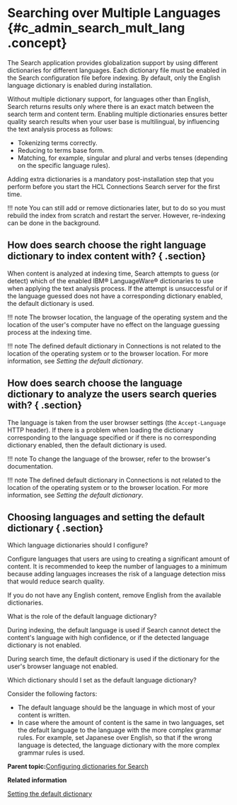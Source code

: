# Searching over Multiple Languages {#c_admin_search_mult_lang .concept}

The Search application provides globalization support by using different dictionaries for different languages. Each dictionary file must be enabled in the Search configuration file before indexing. By default, only the English language dictionary is enabled during installation.

Without multiple dictionary support, for languages other than English, Search returns results only where there is an exact match between the search term and content term. Enabling multiple dictionaries ensures better quality search results when your user base is multilingual, by influencing the text analysis process as follows:

-   Tokenizing terms correctly.
-   Reducing to terms base form.
-   Matching, for example, singular and plural and verbs tenses \(depending on the specific language rules\).

Adding extra dictionaries is a mandatory post-installation step that you perform before you start the HCL Connections Search server for the first time.

!!! note
    You can still add or remove dictionaries later, but to do so you must rebuild the index from scratch and restart the server. However, re-indexing can be done in the background.

## How does search choose the right language dictionary to index content with? { .section}

When content is analyzed at indexing time, Search attempts to guess \(or detect\) which of the enabled IBM® LanguageWare® dictionaries to use when applying the text analysis process. If the attempt is unsuccessful or if the language guessed does not have a corresponding dictionary enabled, the default dictionary is used.

!!! note
    The browser location, the language of the operating system and the location of the user's computer have no effect on the language guessing process at the indexing time.

!!! note
    The defined default dictionary in Connections is not related to the location of the operating system or to the browser location. For more information, see *Setting the default dictionary*.

## How does search choose the language dictionary to analyze the users search queries with? { .section}

The language is taken from the user browser settings \(the `Accept-Language` HTTP header\). If there is a problem when loading the dictionary corresponding to the language specified or if there is no corresponding dictionary enabled, then the default dictionary is used.

!!! note
    To change the language of the browser, refer to the browser's documentation.

!!! note
    The defined default dictionary in Connections is not related to the location of the operating system or to the browser location. For more information, see *Setting the default dictionary*.

## Choosing languages and setting the default dictionary { .section}

Which language dictionaries should I configure?

Configure languages that users are using to creating a significant amount of content. It is recommended to keep the number of languages to a minimum because adding languages increases the risk of a language detection miss that would reduce search quality.

If you do not have any English content, remove English from the available dictionaries.

What is the role of the default language dictionary?

During indexing, the default language is used if Search cannot detect the content's language with high confidence, or if the detected language dictionary is not enabled.

During search time, the default dictionary is used if the dictionary for the user's browser language not enabled.

Which dictionary should I set as the default language dictionary?

Consider the following factors:

-   The default language should be the language in which most of your content is written.
-   In case where the amount of content is the same in two languages, set the default language to the language with the more complex grammar rules. For example, set Japanese over English, so that if the wrong language is detected, the language dictionary with the more complex grammar rules is used.

**Parent topic:**[Configuring dictionaries for Search](../admin/c_admin_search_configure_dictionaries.md)

**Related information**  


[Setting the default dictionary](../admin/t_admin_search_set_default_dictionary.md)

